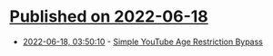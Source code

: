 # [Published on 2022-06-18](index.md)

* [2022-06-18, 03:50:10](https://news.ycombinator.com/item?id=31787122) - [Simple YouTube Age Restriction Bypass](https://github.com/zerodytrash/Simple-YouTube-Age-Restriction-Bypass)
